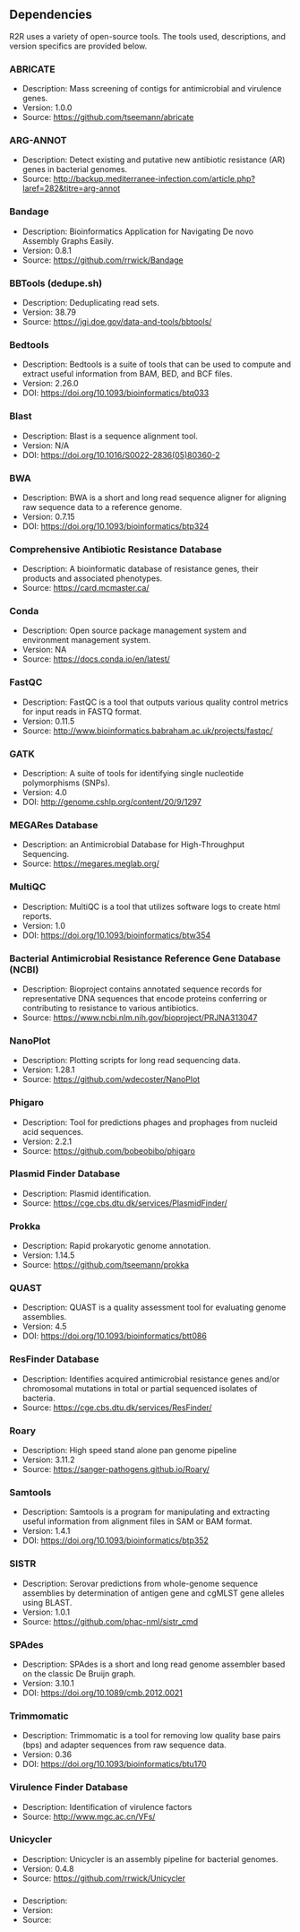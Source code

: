 Dependencies
------------

R2R uses a variety of open-source tools. The tools used, descriptions, and version specifics are provided below.

### ABRICATE
  - Description: Mass screening of contigs for antimicrobial and virulence genes.
  - Version: 1.0.0
  - Source: https://github.com/tseemann/abricate

### ARG-ANNOT
  - Description: Detect existing and putative new antibiotic resistance (AR) genes in bacterial genomes.
  - Source: http://backup.mediterranee-infection.com/article.php?laref=282&titre=arg-annot
  
### Bandage
  - Description: Bioinformatics Application for Navigating De novo Assembly Graphs Easily.
  - Version: 0.8.1
  - Source: https://github.com/rrwick/Bandage

### BBTools (dedupe.sh)
  - Description: Deduplicating read sets.
  - Version: 38.79
  - Source: https://jgi.doe.gov/data-and-tools/bbtools/

### Bedtools
  - Description: Bedtools is a suite of tools that can be used to compute and extract useful information from BAM, BED, and BCF files.
  - Version: 2.26.0
  - DOI: https://doi.org/10.1093/bioinformatics/btq033
  
### Blast
  - Description: Blast is a sequence alignment tool.
  - Version: N/A
  - DOI: https://doi.org/10.1016/S0022-2836(05)80360-2  

### BWA
  - Description: BWA is a short and long read sequence aligner for aligning raw sequence data to a reference genome.
  - Version: 0.7.15
  - DOI: https://doi.org/10.1093/bioinformatics/btp324
  
### Comprehensive Antibiotic Resistance Database 
  - Description: A bioinformatic database of resistance genes, their products and associated phenotypes.
  - Source: https://card.mcmaster.ca/ 

### Conda
  - Description: Open source package management system and environment management system.
  - Version: NA
  - Source: https://docs.conda.io/en/latest/
     
### FastQC
  - Description: FastQC is a tool that outputs various quality control metrics for input reads in FASTQ format.
  - Version: 0.11.5
  - Source: http://www.bioinformatics.babraham.ac.uk/projects/fastqc/
  
### GATK
  - Description: A suite of tools for identifying single nucleotide polymorphisms (SNPs).
  - Version: 4.0
  - DOI: http://genome.cshlp.org/content/20/9/1297

### MEGARes Database
  - Description: an Antimicrobial Database for High-Throughput Sequencing.
  - Source: https://megares.meglab.org/
  
### MultiQC
  - Description: MultiQC is a tool that utilizes software logs to create html reports.
  - Version: 1.0
  - DOI: https://doi.org/10.1093/bioinformatics/btw354

### Bacterial Antimicrobial Resistance Reference Gene Database (NCBI)
  - Description: Bioproject contains annotated sequence records for representative DNA sequences that encode proteins conferring or contributing to resistance to various antibiotics.
  - Source: https://www.ncbi.nlm.nih.gov/bioproject/PRJNA313047

### NanoPlot
  - Description: Plotting scripts for long read sequencing data.
  - Version: 1.28.1
  - Source: https://github.com/wdecoster/NanoPlot
  
### Phigaro
  - Description: Tool for predictions phages and prophages from nucleid acid sequences.
  - Version: 2.2.1
  - Source: https://github.com/bobeobibo/phigaro
  
### Plasmid Finder Database
  - Description: Plasmid identification.
  - Source: https://cge.cbs.dtu.dk/services/PlasmidFinder/
  
### Prokka
  - Description: Rapid prokaryotic genome annotation.
  - Version: 1.14.5
  - Source: https://github.com/tseemann/prokka
  
### QUAST
  - Description: QUAST is a quality assessment tool for evaluating genome assemblies.
  - Version: 4.5
  - DOI: https://doi.org/10.1093/bioinformatics/btt086

### ResFinder Database
  - Description: Identifies acquired antimicrobial resistance genes and/or chromosomal mutations in total or partial sequenced isolates of bacteria.
  - Source: https://cge.cbs.dtu.dk/services/ResFinder/
  
### Roary  
  - Description: High speed stand alone pan genome pipeline 
  - Version: 3.11.2
  - Source: https://sanger-pathogens.github.io/Roary/  
   
### Samtools
  - Description: Samtools is a program for manipulating and extracting useful information from alignment files in SAM or BAM format.
  - Version: 1.4.1
  - DOI: https://doi.org/10.1093/bioinformatics/btp352

### SISTR
  - Description: Serovar predictions from whole-genome sequence assemblies by determination of antigen gene and cgMLST gene                     alleles using BLAST.
  - Version: 1.0.1
  - Source: https://github.com/phac-nml/sistr_cmd

### SPAdes
  - Description: SPAdes is a short and long read genome assembler based on the classic De Bruijn graph.
  - Version: 3.10.1
  - DOI: https://doi.org/10.1089/cmb.2012.0021
  
### Trimmomatic
  - Description: Trimmomatic is a tool for removing low quality base pairs (bps) and adapter sequences from raw sequence data.
  - Version: 0.36
  - DOI: https://doi.org/10.1093/bioinformatics/btu170
  
### Virulence Finder Database
  - Description: Identification of virulence factors
  - Source: http://www.mgc.ac.cn/VFs/
  
### Unicycler
  - Description: Unicycler is an assembly pipeline for bacterial genomes.
  - Version: 0.4.8
  - Source: https://github.com/rrwick/Unicycler  

### 
  - Description:
  - Version:
  - Source:



